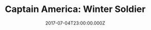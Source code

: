 ---
title: "Captain America: Winter Soldier"
year: 2014
date: 2017-07-04T23:00:00.000Z
permalink: /almanac/movies/2017-07-05-winter-soldier/index.html
rating: 3
---